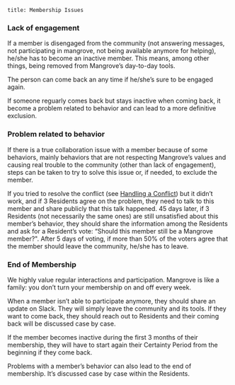 ```
title: Membership Issues
```

### Lack of engagement

If a member is disengaged from the community (not answering messages, not participating in mangrove, not being available anymore for helping), he/she has to become an inactive member. This means, among other things, being removed from Mangrove’s day-to-day tools. 

The person can come back an any time if he/she’s sure to be engaged again.

If someone reguarly comes back but stays inactive when coming back, it become a problem related to behavior and can lead to a more definitive exclusion.


### Problem related to behavior

If there is a true collaboration issue with a member because of some behaviors, mainly behaviors that are not respecting Mangrove’s values and causing real trouble to the community (other than lack of engagement), steps can be taken to try to solve this issue or, if needed, to exclude the member.

If you tried to resolve the conflict (see [Handling a Conflict](/collaborating-in-mangrove/handling-a-conflict)) but it didn’t work, and if 3 Residents agree on the problem, they need to talk to this member and share publicly that this talk happened. 45 days later, if 3 Residents (not necessarily the same ones) are still unsatisfied about this member’s behavior, they should share the information among the Residents and ask for a Resident’s vote: “Should this member still be a Mangrove member?". After 5 days of voting, if more than 50% of the voters agree that the member should leave the community, he/she has to leave.


### End of Membership

We highly value regular interactions and participation. Mangrove is like a family: you don’t turn your membership on and off every week.

When a member isn’t able to participate anymore, they should share an update on Slack. They will simply leave the community and its tools. If they want to come back, they should reach out to Residents and their coming back will be discussed case by case.

If the member becomes inactive during the first 3 months of their membership, they will have to start again their Certainty Period from the beginning if they come back.

Problems with a member’s behavior can also lead to the end of membership. It’s discussed case by case within the Residents.
